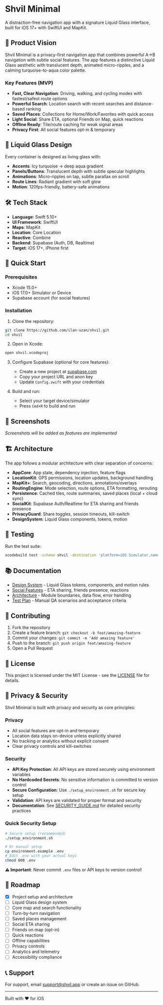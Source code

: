 # Shvil Minimal

A distraction-free navigation app with a signature Liquid Glass interface, built for iOS 17+ with SwiftUI and MapKit.

## 🌿 Product Vision

Shvil Minimal is a privacy-first navigation app that combines powerful A→B navigation with subtle social features. The app features a distinctive Liquid Glass aesthetic with translucent depth, animated micro-ripples, and a calming turquoise-to-aqua color palette.

### Key Features (MVP)

- **Fast, Clear Navigation**: Driving, walking, and cycling modes with fastest/safest route options
- **Powerful Search**: Location search with recent searches and distance-based ranking
- **Saved Places**: Collections for Home/Work/Favorites with quick access
- **Light Social**: Share ETA, optional Friends on Map, quick reactions
- **Offline Ready**: Tile/route caching for weak signal areas
- **Privacy First**: All social features opt-in & temporary

## 🎨 Liquid Glass Design

Every container is designed as living glass with:
- **Accents**: Icy turquoise → deep aqua gradient
- **Panels/Buttons**: Translucent depth with subtle specular highlights
- **Animations**: Micro-ripples on tap, subtle parallax on scroll
- **Route Lines**: Radiant gradient with soft glow
- **Motion**: 120fps-friendly, battery-safe animations

## 🛠️ Tech Stack

- **Language**: Swift 5.10+
- **UI Framework**: SwiftUI
- **Maps**: MapKit
- **Location**: Core Location
- **Reactive**: Combine
- **Backend**: Supabase (Auth, DB, Realtime)
- **Target**: iOS 17+, iPhone first

## 🚀 Quick Start

### Prerequisites

- Xcode 15.0+
- iOS 17.0+ Simulator or Device
- Supabase account (for social features)

### Installation

1. Clone the repository:
```bash
git clone https://github.com/ilan-uzan/shvil.git
cd shvil
```

2. Open in Xcode:
```bash
open shvil.xcodeproj
```

3. Configure Supabase (optional for core features):
   - Create a new project at [supabase.com](https://supabase.com)
   - Copy your project URL and anon key
   - Update `Config.swift` with your credentials

4. Build and run:
   - Select your target device/simulator
   - Press `Cmd+R` to build and run

## 📱 Screenshots

*Screenshots will be added as features are implemented*

## 🏗️ Architecture

The app follows a modular architecture with clear separation of concerns:

- **AppCore**: App state, dependency injection, feature flags
- **LocationKit**: GPS permissions, location updates, background handling
- **MapKit+**: Search, geocoding, directions, annotations/overlays
- **RoutingEngine**: Mode selection, route options, ETA formatting, rerouting
- **Persistence**: Cached tiles, route summaries, saved places (local + cloud sync)
- **SocialKit**: Supabase Auth/Realtime for ETA sharing and friends presence
- **PrivacyGuard**: Share toggles, session timeouts, kill-switch
- **DesignSystem**: Liquid Glass components, tokens, motion

## 🧪 Testing

Run the test suite:
```bash
xcodebuild test -scheme shvil -destination 'platform=iOS Simulator,name=iPhone 16'
```

## 📚 Documentation

- [Design System](DESIGN.md) - Liquid Glass tokens, components, and motion rules
- [Social Features](SOCIAL_SPEC.md) - ETA sharing, friends presence, reactions
- [Architecture](ARCHITECTURE.md) - Module boundaries, data flow, error handling
- [Test Plan](TEST_PLAN.md) - Manual QA scenarios and acceptance criteria

## 🤝 Contributing

1. Fork the repository
2. Create a feature branch: `git checkout -b feat/amazing-feature`
3. Commit your changes: `git commit -m 'Add amazing feature'`
4. Push to the branch: `git push origin feat/amazing-feature`
5. Open a Pull Request

## 📄 License

This project is licensed under the MIT License - see the [LICENSE](LICENSE) file for details.

## 🔐 Privacy & Security

Shvil Minimal is built with privacy and security as core principles:

### Privacy
- All social features are opt-in and temporary
- Location data stays on-device unless explicitly shared
- No tracking or analytics without explicit consent
- Clear privacy controls and kill-switches

### Security
- **API Key Protection**: All API keys are stored securely using environment variables
- **No Hardcoded Secrets**: No sensitive information is committed to version control
- **Secure Configuration**: Use `./setup_environment.sh` for secure key setup
- **Validation**: API keys are validated for proper format and security
- **Documentation**: See [SECURITY_GUIDE.md](SECURITY_GUIDE.md) for detailed security practices

### Quick Security Setup
```bash
# Secure setup (recommended)
./setup_environment.sh

# Or manual setup
cp environment.example .env
# Edit .env with your actual keys
chmod 600 .env
```

**⚠️ Important**: Never commit `.env` files or API keys to version control!

## 🎯 Roadmap

- [x] Project setup and architecture
- [ ] Liquid Glass design system
- [ ] Core map and search functionality
- [ ] Turn-by-turn navigation
- [ ] Saved places management
- [ ] Social ETA sharing
- [ ] Friends on map (opt-in)
- [ ] Quick reactions
- [ ] Offline capabilities
- [ ] Privacy controls
- [ ] Analytics and telemetry
- [ ] Accessibility compliance

## 📞 Support

For support, email support@shvil.app or create an issue on GitHub.

---

Built with ❤️ for iOS
